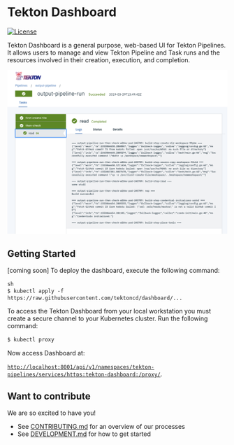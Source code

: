# Tekton Dashboard

[![License](https://img.shields.io/badge/License-Apache%202.0-blue.svg)](https://github.com/kubernetes/dashboard/blob/master/LICENSE)

Tekton Dashboard is a general purpose, web-based UI for Tekton Pipelines. It allows users to manage and view Tekton Pipeline and Task runs and the resources involved in their creation, execution, and completion.

![Dashboard UI workloads page](docs/dashboard-ui.png)

## Getting Started

[coming soon] To deploy the dashboard, execute the following command:

```
sh
$ kubectl apply -f https://raw.githubusercontent.com/tektoncd/dashboard/...
```

To access the Tekton Dashboard from your local workstation you must create a secure channel to your Kubernetes cluster. Run the following command:

```sh
$ kubectl proxy
```
Now access Dashboard at:

[`http://localhost:8001/api/v1/namespaces/tekton-pipelines/services/https:tekton-dashboard:/proxy/`](
http://localhost:8001/api/v1/namespaces/tekton-pipelines/https:tekton-dashboard:/proxy/).


## Want to contribute

We are so excited to have you!

- See [CONTRIBUTING.md](https://github.com/tektoncd/pipeline/blob/master/CONTRIBUTING.md) for an overview of our processes
- See [DEVELOPMENT.md](https://github.com/tektoncd/pipeline/blob/master/DEVELOPMENT.md) for how to get started
